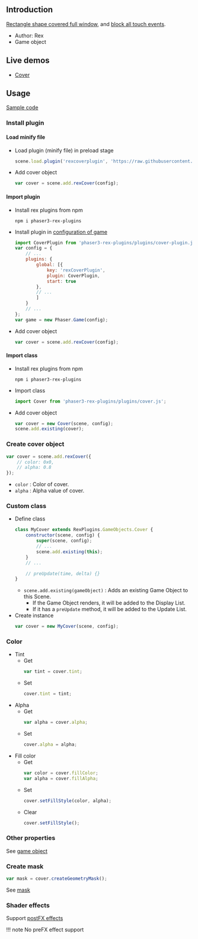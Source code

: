 ## Introduction

[Rectangle shape covered full window](shape-fullwindowrectangle.md), and [block all touch events](toucheventstop.md).

- Author: Rex
- Game object

## Live demos

- [Cover](https://codepen.io/rexrainbow/pen/NWvNwwZ)

## Usage

[Sample code](https://github.com/rexrainbow/phaser3-rex-notes/tree/master/examples/cover)

### Install plugin

#### Load minify file

- Load plugin (minify file) in preload stage
    ```javascript
    scene.load.plugin('rexcoverplugin', 'https://raw.githubusercontent.com/rexrainbow/phaser3-rex-notes/master/dist/rexcoverplugin.min.js', true);
    ```
- Add cover object
    ```javascript
    var cover = scene.add.rexCover(config);
    ```

#### Import plugin

- Install rex plugins from npm
    ```
    npm i phaser3-rex-plugins
    ```
- Install plugin in [configuration of game](game.md#configuration)
    ```javascript
    import CoverPlugin from 'phaser3-rex-plugins/plugins/cover-plugin.js';
    var config = {
        // ...
        plugins: {
            global: [{
                key: 'rexCoverPlugin',
                plugin: CoverPlugin,
                start: true
            },
            // ...
            ]
        }
        // ...
    };
    var game = new Phaser.Game(config);
    ```
- Add cover object
    ```javascript
    var cover = scene.add.rexCover(config);
    ```

#### Import class

- Install rex plugins from npm
    ```
    npm i phaser3-rex-plugins
    ```
- Import class
    ```javascript
    import Cover from 'phaser3-rex-plugins/plugins/cover.js';
    ```
- Add cover object
    ```javascript    
    var cover = new Cover(scene, config);
    scene.add.existing(cover);
    ```

### Create cover object

```javascript
var cover = scene.add.rexCover({
    // color: 0x0,
    // alpha: 0.8
});
```

- `color` : Color of cover.
- `alpha` : Alpha value of cover.

### Custom class

- Define class
    ```javascript
    class MyCover extends RexPlugins.GameObjects.Cover {
        constructor(scene, config) {
            super(scene, config);
            // ...
            scene.add.existing(this);
        }
        // ...

        // preUpdate(time, delta) {}
    }
    ```
    - `scene.add.existing(gameObject)` : Adds an existing Game Object to this Scene.
        - If the Game Object renders, it will be added to the Display List.
        - If it has a `preUpdate` method, it will be added to the Update List.
- Create instance
    ```javascript
    var cover = new MyCover(scene, config);
    ```

### Color

- Tint
    - Get
        ```javascript
        var tint = cover.tint;
        ```
    - Set
        ```javascript
        cover.tint = tint;
        ```
- Alpha
    - Get
        ```javascript
        var alpha = cover.alpha;
        ```
    - Set
        ```javascript
        cover.alpha = alpha;
        ```
- Fill color
    - Get
        ```javascript
        var color = cover.fillColor;
        var alpha = cover.fillAlpha;
        ```
    - Set
        ```javascript
        cover.setFillStyle(color, alpha);
        ```
    - Clear
        ```javascript
        cover.setFillStyle();
        ```

### Other properties

See [game object](gameobject.md)

### Create mask

```javascript
var mask = cover.createGeometryMask();
```

See [mask](mask.md)

### Shader effects

Support [postFX effects](shader-builtin.md)

!!! note
    No preFX effect support


